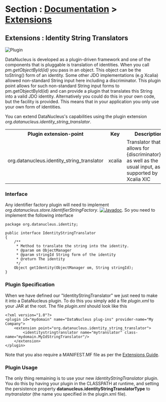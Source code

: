 <head><title>Extensions : Identity String Translators</title></head>

# Section : [Documentation](../index.html) > [Extensions](index.html)

## Extensions : Identity String Translators
![Plugin](../../images/nucleus_plugin.gif)

DataNucleus is developed as a plugin-driven framework and one of the components that is pluggable is 
translation of identities. When you call <i>pm.getObjectById(id)</i> you pass in an object. This object
can be the toString() form of an identity. Some other JDO implementations (e.g Xcalia) allowed
non-standard String input here including a discriminator. This plugin point allows for such
non-standard String input forms to pm.getObjectById(id) and can provide a plugin that translates this 
String into a valid JDO identity. Alternatively you could do this in your own code, but the facility 
is provided. This means that in your application you only use your own form of identities.

You can extend DataNucleus's capabilities using the plugin extension *org.datanucleus.identity_string_translator*.

<table>
<tr>
  <th>Plugin extension-point</th>
  <th>Key</th>
  <th>Description</th>
  <th width="80">Location</th>
</tr>
<tr>
  <td>org.datanucleus.identity_string_translator</td>
  <td>xcalia</td>
  <td>Translator that allows for {discriminator}:key as well as the usual input, as supported by Xcalia XIC</td>
  <td>datanucleus-core</td>
</tr>
</table>

### Interface

Any identifier factory plugin will need to implement _org.datanucleus.store.IdentifierStringFactory_.
[![Javadoc](../../images/javadoc.gif)](http://www.datanucleus.org/javadocs/core/latest/org/datanucleus/identity/IdentityStringTranslator.html).
So you need to implement the following interface


	package org.datanucleus.identity;
	
	public interface IdentityStringTranslator
	{
    	/**
    	 * Method to translate the string into the identity.
    	 * @param om ObjectManager
    	 * @param stringId String form of the identity
    	 * @return The identity
    	 */
    	Object getIdentity(ObjectManager om, String stringId);
	}


### Plugin Specification

When we have defined our "IdentityStringTranslator" we just need to make it into a DataNucleus plugin. To do this you simply add a file 
_plugin.xml_ to your JAR at the root. The file _plugin.xml_ should look like this


	<?xml version="1.0"?>
	<plugin id="mydomain" name="DataNucleus plug-ins" provider-name="My Company">
    	<extension point="org.datanucleus.identity_string_translator">
        	<identitystringtranslator name="mytranslator" class-name="mydomain.MyIdStringTranslator"/>
    	</extension>
	</plugin>

Note that you also require a MANIFEST.MF file as per the [Extensions Guide](index.html).

### Plugin Usage


The only thing remaining is to use your new _IdentityStringTranslator_ plugin. You do this by having your plugin in the CLASSPATH at runtime, 
and setting the persistence property __datanucleus.identityStringTranslatorType__ to _mytranslator_ (the name you specified in the plugin.xml file).
